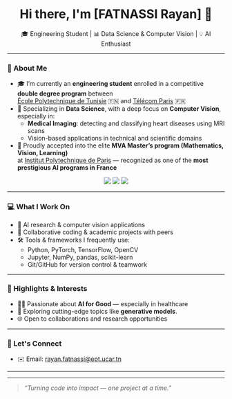 <h1 align="center">Hi there, I'm [FATNASSI Rayan] 👋</h1>

<p align="center">
🎓 Engineering Student | 📊 Data Science & Computer Vision | 💡 AI Enthusiast  
</p>

---

### 🧠 About Me

- 🎓 I’m currently an **engineering student** enrolled in a competitive **double degree program** between  
  [École Polytechnique de Tunisie](http://www.ept.rnu.tn/) 🇹🇳 and [Télécom Paris](https://www.telecom-paris.fr/en/home) 🇫🇷  
- 🧪 Specializing in **Data Science**, with a deep focus on **Computer Vision**, especially in:
  -  **Medical Imaging**: detecting and classifying heart diseases using MRI scans
  -  Vision-based applications in technical and scientific domains
- 🧠 Proudly accepted into the elite **MVA Master’s program (Mathematics, Vision, Learning)**  
  at [Institut Polytechnique de Paris](https://www.ip-paris.fr/en) — recognized as one of the **most prestigious AI programs in France**

<p align="center">
  <img src="https://img.shields.io/badge/MVA-AI%20Excellence-blueviolet?style=for-the-badge&logo=ai" />
  <img src="https://img.shields.io/badge/IP%20Paris-Top%20AI%20Institution-blue?style=for-the-badge&logo=academia" />
  <img src="https://img.shields.io/badge/Double%20Degree-Télécom%20Paris%20×%20EPT-critical?style=for-the-badge&logo=graduation-cap" />
</p>

---

### 💻 What I Work On

- 🔬 AI research & computer vision applications  
- 🤝 Collaborative coding & academic projects with peers  
- 🛠️ Tools & frameworks I frequently use:
  - Python, PyTorch, TensorFlow, OpenCV
  - Jupyter, NumPy, pandas, scikit-learn
  - Git/GitHub for version control & teamwork

---

### 📌 Highlights & Interests

- 🧑‍🔬 Passionate about **AI for Good** — especially in healthcare  
- 🤖 Exploring cutting-edge topics like **generative models**.  
- 🌐 Open to collaborations and research opportunities

---

### 🚀 Let's Connect

<!--- 🔗 [LinkedIn](https://linkedin.com/in/your-profile)  -->
- ✉️ Email: rayan.fatnassi@ept.ucar.tn 

---
<!--
### 🧰 GitHub Stats & Activity

<p align="center">
  <img src="https://github-readme-stats.vercel.app/api?username=your-username&show_icons=true&theme=dracula" />
  <img src="https://github-readme-streak-stats.herokuapp.com/?user=your-username&theme=dracula" />
  <img src="https://github-readme-stats.vercel.app/api/top-langs/?username=your-username&layout=compact&theme=dracula" />
</p>
-->
---

> _“Turning code into impact — one project at a time.”_  
